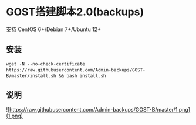 
# GOST搭建脚本2.0(backups)

支持 CentOS 6+/Debian 7+/Ubuntu 12+

## 安装 ##
    wget -N --no-check-certificate https://raw.githubusercontent.com/Admin-backups/GOST-B/master/install.sh && bash install.sh
## 说明 ##
![https://raw.githubusercontent.com/Admin-backups/GOST-B/master/1.png](1.png)
